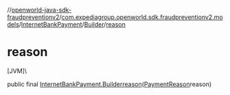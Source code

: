 //[openworld-java-sdk-fraudpreventionv2](../../../../index.md)/[com.expediagroup.openworld.sdk.fraudpreventionv2.models](../../index.md)/[InternetBankPayment](../index.md)/[Builder](index.md)/[reason](reason.md)

# reason

[JVM]\

public final [InternetBankPayment.Builder](index.md)[reason](reason.md)([PaymentReason](../../-payment-reason/index.md)reason)
